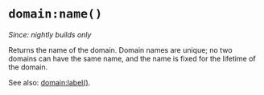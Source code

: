 # `domain:name()`

*Since: nightly builds only*

Returns the name of the domain.  Domain names are unique; no two domains can
have the same name, and the name is fixed for the lifetime of the domain.

See also: [domain:label()](label.md).
